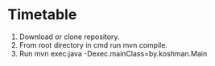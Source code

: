 # Timetable
1. Download or clone repository.
2. From root directory in cmd run mvn compile.
3. Run mvn exec:java -Dexec.mainClass=by.koshman.Main